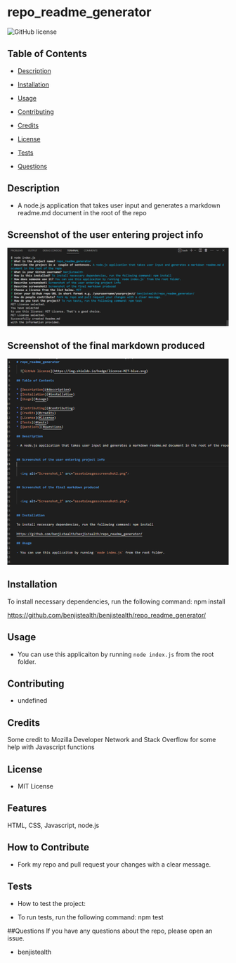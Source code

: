 # repo_readme_generator

  ![GitHub license](https://img.shields.io/badge/license-MIT-blue.svg)

## Table of Contents

* [Description](#description)
* [Installation](#installation)
* [Usage](#usage)

* [Contributing](#contributing)
* [Credits](#credits)
* [License](#license)
* [Tests](#tests)
* [Questions](#questions)

## Description

- A node.js application that takes user input and generates a markdown readme.md document in the root of the repo


## Screenshot of the user entering project info

    
  <img alt="Screenshot_1" src="./assets/images/screenshot1.png">


## Screenshot of the final markdown produced


  <img alt="Screenshot_2" src="./assets/images/screenshot2.png">


## Installation

To install necessary dependencies, run the following command: npm install

https://github.com/benjistealth/benjistealth/repo_readme_generator/

## Usage

- You can use this applicaiton by running `node index.js` from the root folder.


## Contributing

 - undefined

## Credits

Some credit to Mozilla Developer Network and Stack Overflow for some help with Javascript functions

## License

 - MIT License

## Features

HTML, CSS, Javascript, node.js

## How to Contribute

 - Fork my repo and pull request your changes with a clear message.

## Tests
 - How to test the project:

 - To run tests, run the following command: npm test

##Questions
If you have any questions about the repo, please open an issue.

 - benjistealth

